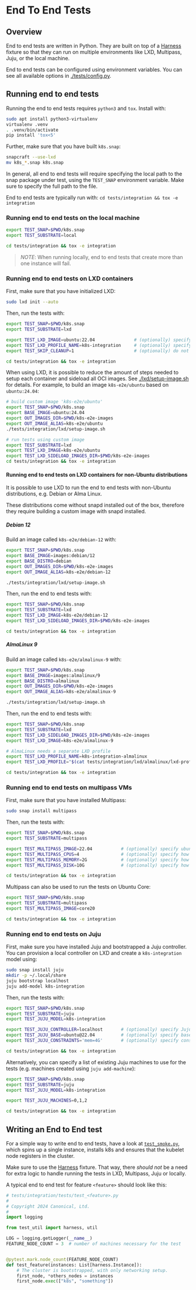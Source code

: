# End To End Tests

## Overview

End to end tests are written in Python. They are built on top of a [Harness](./tests/conftest.py) fixture so that they can run on multiple environments like LXD, Multipass, Juju, or the local machine.

End to end tests can be configured using environment variables. You can see all available options in [./tests/config.py](./tests/config.py).

## Running end to end tests

Running the end to end tests requires `python3` and `tox`. Install with:

```bash
sudo apt install python3-virtualenv
virtualenv .venv
. .venv/bin/activate
pip install 'tox<5'
```

Further, make sure that you have built `k8s.snap`:

```bash
snapcraft --use-lxd
mv k8s_*.snap k8s.snap
```

In general, all end to end tests will require specifying the local path to the snap package under test, using the `TEST_SNAP` environment variable. Make sure to specify the full path to the file.

End to end tests are typically run with: `cd tests/integration && tox -e integration`

### Running end to end tests on the local machine

```bash
export TEST_SNAP=$PWD/k8s.snap
export TEST_SUBSTRATE=local

cd tests/integration && tox -e integration
```

> *NOTE*: When running locally, end to end tests that create more than one instance will fail.

### Running end to end tests on LXD containers

First, make sure that you have initialized LXD:

```bash
sudo lxd init --auto
```

Then, run the tests with:

```bash
export TEST_SNAP=$PWD/k8s.snap
export TEST_SUBSTRATE=lxd

export TEST_LXD_IMAGE=ubuntu:22.04               # (optionally) specify which image to use for LXD containers
export TEST_LXD_PROFILE_NAME=k8s-integration     # (optionally) specify profile name to configure
export TEST_SKIP_CLEANUP=1                       # (optionally) do not destroy machines after tests finish

cd tests/integration && tox -e integration
```

When using LXD, it is possible to reduce the amount of steps needed to setup each container and sideload all OCI images. See [./lxd/setup-image.sh](./lxd/setup-image.sh) for details. For example, to build an image `k8s-e2e/ubuntu` based on `ubuntu:24.04`:

```bash
# build custom image 'k8s-e2e/ubuntu'
export TEST_SNAP=$PWD/k8s.snap
export BASE_IMAGE=ubuntu:24.04
export OUT_IMAGES_DIR=$PWD/k8s-e2e-images
export OUT_IMAGE_ALIAS=k8s-e2e/ubuntu
./tests/integration/lxd/setup-image.sh

# run tests using custom image
export TEST_SUBSTRATE=lxd
export TEST_LXD_IMAGE=k8s-e2e/ubuntu
export TEST_LXD_SIDELOAD_IMAGES_DIR=$PWD/k8s-e2e-images
cd tests/integration && tox -e integration
```

#### Running end to end tests on LXD containers for non-Ubuntu distributions

It is possible to use LXD to run the end to end tests with non-Ubuntu distributions, e.g. Debian or Alma Linux.

These distributions come without snapd installed out of the box, therefore they require building a custom image with snapd installed.

##### Debian 12

Build an image called `k8s-e2e/debian-12` with:

```bash
export TEST_SNAP=$PWD/k8s.snap
export BASE_IMAGE=images:debian/12
export BASE_DISTRO=debian
export OUT_IMAGES_DIR=$PWD/k8s-e2e-images
export OUT_IMAGE_ALIAS=k8s-e2e/debian-12

./tests/integration/lxd/setup-image.sh
```

Then, run the end to end tests with:

```bash
export TEST_SNAP=$PWD/k8s.snap
export TEST_SUBSTRATE=lxd
export TEST_LXD_IMAGE=k8s-e2e/debian-12
export TEST_LXD_SIDELOAD_IMAGES_DIR=$PWD/k8s-e2e-images

cd tests/integration && tox -e integration
```

##### AlmaLinux 9

Build an image called `k8s-e2e/almalinux-9` with:

```bash
export TEST_SNAP=$PWD/k8s.snap
export BASE_IMAGE=images:almalinux/9
export BASE_DISTRO=almalinux
export OUT_IMAGES_DIR=$PWD/k8s-e2e-images
export OUT_IMAGE_ALIAS=k8s-e2e/almalinux-9

./tests/integration/lxd/setup-image.sh
```

Then, run the end to end tests with:

```bash
export TEST_SNAP=$PWD/k8s.snap
export TEST_SUBSTRATE=lxd
export TEST_LXD_SIDELOAD_IMAGES_DIR=$PWD/k8s-e2e-images
export TEST_LXD_IMAGE=k8s-e2e/almalinux-9

# AlmaLinux needs a separate LXD profile
export TEST_LXD_PROFILE_NAME=k8s-integration-almalinux
export TEST_LXD_PROFILE="$(cat tests/integration/lxd/almalinux/lxd-profile.yaml)"

cd tests/integration && tox -e integration
```

### Running end to end tests on multipass VMs

First, make sure that you have installed Multipass:

```bash
sudo snap install multipass
```

Then, run the tests with:

```bash
export TEST_SNAP=$PWD/k8s.snap
export TEST_SUBSTRATE=multipass

export TEST_MULTIPASS_IMAGE=22.04           # (optionally) specify ubuntu version for VMs
export TEST_MULTIPASS_CPUS=4                # (optionally) specify how many cpus each VM should have
export TEST_MULTIPASS_MEMORY=2G             # (optionally) specify how much RAM each VM should have
export TEST_MULTIPASS_DISK=10G              # (optionally) specify how much disk each VM should have

cd tests/integration && tox -e integration
```

Multipass can also be used to run the tests on Ubuntu Core:

```bash
export TEST_SNAP=$PWD/k8s.snap
export TEST_SUBSTRATE=multipass
export TEST_MULTIPASS_IMAGE=core20

cd tests/integration && tox -e integration
```

### Running end to end tests on Juju

First, make sure you have installed Juju and bootstrapped a Juju controller. You can provision a local controller on LXD and create a `k8s-integration` model using:

```bash
sudo snap install juju
mkdir -p ~/.local/share
juju bootstrap localhost
juju add-model k8s-integration
```

Then, run the tests with:

```bash
export TEST_SNAP=$PWD/k8s.snap
export TEST_SUBSTRATE=juju
export TEST_JUJU_MODEL=k8s-integration

export TEST_JUJU_CONTROLLER=localhost       # (optionally) specify Juju controller to use for running the tests
export TEST_JUJU_BASE=ubuntu@22.04          # (optionally) specify base OS to use for new Juju machines
export TEST_JUJU_CONSTRAINTS='mem=4G'       # (optionally) specify constraints for new Juju machines

cd tests/integration && tox -e integration
```

Alternatively, you can specify a list of existing Juju machines to use for the tests (e.g. machines created using `juju add-machine`):

```bash
export TEST_SNAP=$PWD/k8s.snap
export TEST_SUBSTRATE=juju
export TEST_JUJU_MODEL=k8s-integration

export TEST_JUJU_MACHINES=0,1,2

cd tests/integration && tox -e integration
```

## Writing an End to End test

For a simple way to write end to end tests, have a look at [`test_smoke.py`](./tests/test_smoke.py), which spins up a single instance, installs k8s and ensures that the kubelet node registers in the cluster.

Make sure to use the [Harness](./tests/conftest.py) fixture. That way, there _should not_ be a need for extra logic to handle running the tests in LXD, Multipass, Juju or locally.

A typical end to end test for feature `<feature>` should look like this:

```python
# tests/integration/tests/test_<feature>.py
#
# Copyright 2024 Canonical, Ltd.
#
import logging

from test_util import harness, util

LOG = logging.getLogger(__name__)
FEATURE_NODE_COUNT = 3  # number of machines necessary for the test


@pytest.mark.node_count(FEATURE_NODE_COUNT)
def test_feature(instances: List[harness.Instance]):
    # The cluster is bootstrapped, with only networking setup.
    first_node, *others_nodes = instances
    first_node.exec(["k8s", "something"])
```
